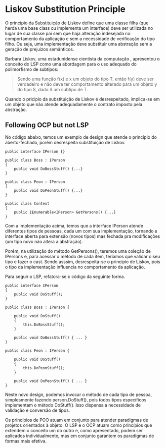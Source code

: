# Liskov Substitution Principle

O princípio da Substituição de Liskov define que uma classe filha (que herda uma base class ou implementa um interface) deve ser utilizada no lugar de sua classe pai sem que haja alteração indesejada no comportamento da aplicação e sem a necessidade de verificação do tipo filho. Ou seja, uma implementação deve substituir uma abstração sem a geração de prejuízos semânticos.

Barbara Liskov, uma estadunidense cientista da computação , apresentou o conceito do LSP como uma abordagem para o uso adequado do polimorfismo de subtipos:

> Sendo uma função f(x) e x um objeto do tipo T, então f(y) deve ser verdadeiro e não deve ter comportamento alterado para um objeto y do tipo S, dado S um subtipo de T.

Quando o pricípio da substituição de Liskov é desrespeitado, implica-se em um objeto que não atende adequadamente o contrato imposto pela abstração. 

## Following OCP but not LSP

No código abaixo, temos um exemplo de design que atende o princípio do aberto-fechado, porém desrespeita substituição de Liskov. 

```
public interface IPerson {}

public class Boss : IPerson
{
    public void DoBossStuff() {...}
}

public class Peon : IPerson 
{
    public void DoPeonStuff() {...}
}

public class Context 
{
    public IEnumerable<IPerson> GetPersons() {...}
}
```
Com a implementação acima, temos que a interface IPerson atende diferentes tipos de pessoas, cada um com sua implementação, tornando a interface aberta para extensão (novos tipos) mas fechada pra modificações (um tipo novo não altera a abstração).

Porém, na utilização do método GetPersons(), teremos uma coleção de IPersons e, para acessar o método de cada item, teríamos que validar o seu tipo e fazer o cast. Sendo asssim, desrespeita-se o princípio de Liskov, pois o tipo da implementação influencia no comportamento da aplicação.

Para seguir o LSP, refatora-se o código da seguinte forma.

```
public interface IPerson 
{
    public void DoStuff();
}

public class Boss : IPerson {

    public void DoStuff() 
    {
        this.DoBossStuff();
    }
    
    public void DoBossStuff() { ... }
}

public class Peon : IPerson {

    public void DoStuff() 
    {
        this.DoPeonStuff();
    }
    
    public void DoPeonStuff() { ... }
}
```
Neste novo design, podemos invocar o método de cada tipo de pessoa, simplesmente fazendo person.DoStuff(), pois todos tipos específicos implementam o método DoStuff(). Isso dispensa a necessidade de validação e conversão de tipos.

Os princípios de POO atuam em conjunto para atender paradigmas de projetos orientados à objeto. O LSP e o OCP atuam como princípios que extendem o conceito um do outro e, como apresentado, podem ser aplicados individualmente, mas em conjunto garantem os paradigmas de formas mais efetiva.